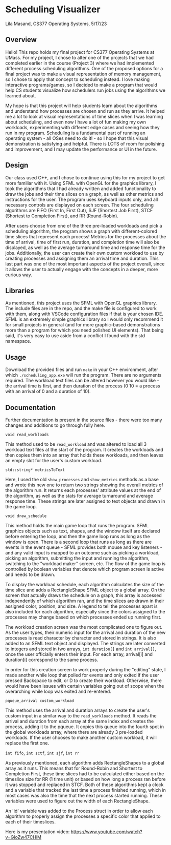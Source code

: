 # Scheduling Visualizer
Lila Masand, CS377 Operating Systems, 5/17/23

## Overview

Hello! This repo holds my final project for CS377 Operating Systems at UMass. For my project, 
I chose to alter one of the projects that we had completed earlier in the course (Project 3)
where we had implemented different process scheduling algorithms. One of the proposed options
for a final project was to make a visual representation of memory management, so I chose to apply
that concept to scheduling instead. I love making interactive programs/games, so I decided to 
make a program that would help CS students visualize how schedulers run jobs using the algorithms 
we learned about. 

My hope is that this project will help students learn about the algorithms and understand how
processes are chosen and run as they arrive. It helped me a lot to look at visual representations
of time slices when I was learning about scheduling, and even now I have a lot of fun making my
own workloads, experimenting with different edge cases and seeing how they run in my program.
Scheduling is a fundamental part of running an operating system - all OSes need to do it! - so
I hope that this visual demonstration is satisfying and helpful. There is LOTS of room for
polishing and improvement, and I may update the performance or UI in the future.

## Design

Our class used C++, and I chose to continue using this for my project to get more familiar with
it. Using SFML with OpenGL for the graphics library, I took the algorithms that I had already 
written and added functionality to draw the jobs and their time slices on a graph, as well as 
other metrics and instructions for the user. The program uses keyboard inputs only, and all 
necessary controls are displayed on each screen. The four scheduling algorithms are FIFO 
(First In, First Out), SJF (Shortest Job First), STCF (Shortest to Completion First), and 
RR (Round-Robin).

After users choose from one of the three pre-loaded workloads and pick a scheduling algorithm,
the program shows a graph with different-colored time slices that represent each process!
Metrics for the processes about the time of arrival, time of first run, duration, and completion
time will also be displayed, as well as the average turnaround time and response time for the
jobs. Additionally, the user can create their own custom workload to use by creating processes
and assigning them an arrival time and duration. This last part was one of the most important
aspects of the project overall, since it allows the user to actually engage with the concepts
in a deeper, more curious way.

## Libraries
As mentioned, this project uses the SFML with OpenGL graphics library. The include files are in the repo,
and the make file is configured to work with them, along with VSCode configuration files if that is your
chosen IDE. SFML is an extremely simple graphics library so I would only recommend it for small
projects in general (and for more graphic-based demonstrations more than a program for which you
need polished UI elements). That being said, it's very easy to use aside from a conflict I found with the
std namespace.

## Usage
Download the provided files and run `make` in your C++ environment, after which `./scheduling_app.exe`
will run the program. There are no arguments required. The workload text files can be altered however
you would like - the arrival time is first, and then duration of the process (0 10 = a process with an
arrival of 0 and a duration of 10).

## Documentation
Further documentation is present in the source files - there were too many changes and additions
to go through fully here.

`void read_workloads`  

This method used to be `read_workload` and was altered to load all 3 workload text files at the
start of the program. It creates the workloads and then copies them into an array that holds
these workloads, and then leaves an empty slot for the user's custom workload.

`std::string* metricsToText`  

Here, I used the old `show_processes` and `show_metrics` methods as a base and wrote this new one to return two
strings showing the overall metrics of the algorithm run. It returns each processes' attribute
values at the end of the algorithm, as well as the stats for average turnaround and average
response time. These strings are later assigned to text objects and drawn in the game loop.

`void draw_schedule`  

This method holds the main game loop that runs the program. SFML graphics objects such as text,
shapes, and the window itself are declared before entering the loop, and then the game loop runs
as long as the window is open. There is a second loop that runs as long as there are events in the
event queue - SFML provides both mouse and key listeners - and any valid input is mapped to an
outcome such as picking a workload, picking an algorithm, submitting the input and running the
algorithm, switching to the "workload maker" screen, etc. The flow of the game loop is controlled
by boolean variables that denote which program screen is active and needs to be drawn.

To display the workload schedule, each algorithm calculates the size of the time slice and adds a
RectangleShape SFML object to a global array. On the screen that actually draws the schedule on a
graph, this array is accessed independently of which algorithm ran, and the time slices are drawn
in their assigned color, position, and size. A legend to tell the processes apart is also included
for each algorithm, especially since the colors assigned to the processes may change based on which
processes ended up running first.

The workload creation screen was the most complicated one to figure out. As the user types, their
numeric input for the arrival and duration of the new processes is read character by character and
stored in strings. It is also added to an SFML text object and displayed. The strings are later
converted to integers and stored in two arrays, `int duration[]` and `int arrival[]`,  once the user 
officially enters their input. For each array, arrival[i] and duration[i] correspond to the same 
process.  
  
In order for this creation screen to work properly during the "editing" state, I made another while
loop that polled for events and only exited if the user pressed Backspace to edit, or D to create
their workload. Otherwise, there would have been issues with certain variables going out of scope
when the overarching while loop was exited and re-entered. 

`pqueue_arrival custom_workload`  

This method uses the arrival and duration arrays to create the user's custom input in a similar way
to the `read_workloads` method. It reads the arrival and duration from each array at the same index
and creates the process, adding it to the pqueue. It copies this queue into the fourth spot in the
global workloads array, where there are already 3 pre-loaded workloads. If the user chooses to make
another custom workload, it will replace the first one.

`int fifo`, `int sctf`, `int sjf`, `int rr`  

As previously mentioned, each algorithm adds RectangleShapes to a global array as it runs. This means
that for Round-Robin and Shortest to Completion First, these time slices had to be calculated either
based on the timeslice size for RR (1 time unit) or based on how long a process ran before it was 
stopped and replaced in STCF. Both of these algorithms kept a clock and a variable that tracked the
last time a process finished running, which in most cases was also the time that the next process
started running. These variables were used to figure out the width of each RectangleShape.  
  
An 'id' variable was added to the Process struct in order to allow each algorithm to properly assign
the processes a specific color that applied to each of their timeslices. 

Here is my presentation video: https://www.youtube.com/watch?v=GioZw47CHiM
